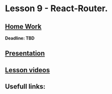 # Lesson 9 - React-Router.

## [Home Work]()  
  
**Deadline: TBD**  

## [Presentation](https://slides.com/aleh_lipski/deck-9d97b4)
## [Lesson videos]()

## Usefull links:

